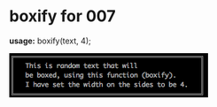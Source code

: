# boxify for 007

**usage:** boxify(text, 4);

![screen shot](https://github.com/claes-magnus/007-boxify/blob/master/ss.png)
